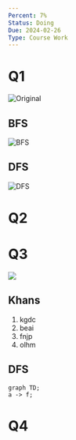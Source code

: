 ```yaml
---
Percent: 7%
Status: Doing
Due: 2024-02-26
Type: Course Work
---
```

# Q1
![Original](BFSDFSCWQ1.png)
## BFS
![BFS](BSF_CWK1.png)
## DFS
![DFS](DFS_CWK1.png)
# Q2

# Q3
![](TO.png)
## Khans
1. kgdc
2. beai
3. fnjp
4. olhm
## DFS
```mermaid
graph TD;
a -> f;

```
# Q4
